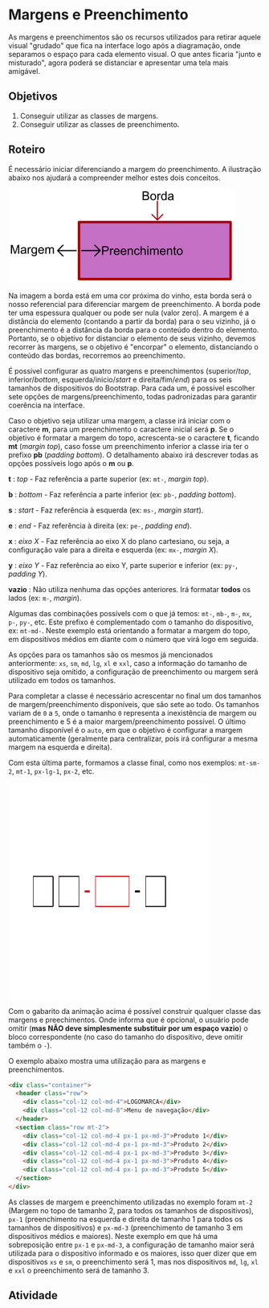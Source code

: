 # Margens e Preenchimento
As margens e preenchimentos são os recursos utilizados para retirar aquele visual "grudado" que fica na interface logo após a diagramação, onde separamos o espaço para cada elemento visual. O que antes ficaria "junto e misturado", agora poderá se distanciar e apresentar uma tela mais amigável.

## Objetivos
1. Conseguir utilizar as classes de margens.
2. Conseguir utilizar as classes de preenchimento.

## Roteiro
É necessário iniciar diferenciando a margem do preenchimento. A ilustração abaixo nos ajudará a compreender melhor estes dois conceitos.

![Ilustração](./imgs/illustration.png)

Na imagem a borda está em uma cor próxima do vinho, esta borda será o nosso referencial para diferenciar margem de preenchimento. A borda pode ter uma espessura qualquer ou pode ser nula (valor zero). A margem é a distância do elemento (contando a partir da borda) para o seu vizinho, já o preenchimento é a distância da borda para o conteúdo dentro do elemento. Portanto, se o objetivo for distanciar o elemento de seus vizinho, devemos recorrer às margens, se o objetivo é "encorpar" o elemento, distanciando o conteúdo das bordas, recorremos ao preenchimento.

É possível configurar as quatro margens e preenchimentos (superior/*top*, inferior/*bottom*, esquerda/início/*start* e direita/fim/*end*) para os seis tamanhos de dispositivos do Bootstrap. Para cada um, é possível escolher sete opções de margens/preenchimento, todas padronizadas para garantir coerência na interface.

Caso o objetivo seja utilizar uma margem, a classe irá iniciar com o caractere **m**, para um preenchimento o caractere inicial será **p**. Se o objetivo é formatar a margem do topo, acrescenta-se o caractere **t**, ficando **mt** (*margin top*), caso fosse um preenchimento inferior a classe iria ter o prefixo **pb** (*padding bottom*). O detalhamento abaixo irá descrever todas as opções possíveis logo após o **m** ou **p**.

**t**
: *top* - Faz referência a parte superior (ex: `mt-`, *margin top*).

**b**
: *bottom* - Faz referência a parte inferior (ex: `pb-`, *padding bottom*).

**s**
: *start* - Faz referência à esquerda (ex: `ms-`, *margin start*).

**e**
: *end* - Faz referência à direita (ex: `pe-`, *padding end*).

**x**
: *eixo X* - Faz referência ao eixo X do plano cartesiano, ou seja, a configuração vale para a direita e esquerda (ex: `mx-`, *margin X*).

**y**
: *eixo Y* - Faz referência ao eixo Y, parte superior e inferior (ex: `py-`, *padding Y*).

**vazio**
: Não utiliza nenhuma das opções anteriores. Irá formatar **todos** os lados (ex: `m-`, *margin*).

Algumas das combinações possívels com o que já temos: `mt-`, `mb-`, `m-`, `mx`, `p-`, `py-`, etc. Este prefixo é complementado com o tamanho do dispositivo, ex: `mt-md-`. Neste exemplo está orientando a formatar a margem do topo, em dispositivos médios em diante com o número que virá logo em seguida. 

As opções para os tamanhos são os mesmos já mencionados anteriormente: `xs`, `sm`, `md`, `lg`, `xl` e `xxl`, caso a informação do tamanho de dispositivo seja omitido, a configuração de preenchimento ou margem será utilizado em todos os tamanhos.

Para completar a classe é necessário acrescentar no final um dos tamanhos de margem/preenchimento disponíveis, que são sete ao todo. Os tamanhos variam de `0` a `5`, onde o tamanho `0` representa a inexistência de margem ou preenchimento e 5 é a maior margem/preenchimento possível. O último tamanho disponível é o `auto`, em que o objetivo é configurar a margem automaticamente (geralmente para centralizar, pois irá configurar a mesma margem na esquerda e direita).

Com esta última parte, formamos a classe final, como nos exemplos: `mt-sm-2`, `mt-1`, `px-lg-1`, `px-2`, etc.

![Animação](./imgs/animation.gif)

Com o gabarito da animação acima é possível construir qualquer classe das margens e preechimentos. Onde informa que é opcional, o usuário pode omitir (**mas NÃO deve simplesmente substituir por um espaço vazio**) o bloco correspondente (no caso do tamanho do dispositivo, deve omitir também o `-`).

O exemplo abaixo mostra uma utilização para as margens e preenchimentos.

```html
<div class="container">
  <header class="row">
    <div class="col-12 col-md-4">LOGOMARCA</div>
    <div class="col-12 col-md-8">Menu de navegação</div>
  </header>
  <section class="row mt-2">
    <div class="col-12 col-md-4 px-1 px-md-3">Produto 1</div>
    <div class="col-12 col-md-4 px-1 px-md-3">Produto 2</div>
    <div class="col-12 col-md-4 px-1 px-md-3">Produto 3</div>
    <div class="col-12 col-md-4 px-1 px-md-3">Produto 4</div>
    <div class="col-12 col-md-4 px-1 px-md-3">Produto 5</div>
  </section>
</div>
```

As classes de margem e preenchimento utilizadas no exemplo foram `mt-2` (Margem no topo de tamanho 2, para todos os tamanhos de dispositivos), `px-1` (preenchimento na esquerda e direita de tamanho 1 para todos os tamanhos de dispositivos) e `px-md-3` (preenchimento de tamanho 3 em dispositivos médios e maiores). Neste exemplo em que há uma sobreposição entre `px-1` e `px-md-3`, a configuração de tamanho maior será utilizada para o dispositivo informado e os maiores, isso quer dizer que em dispositivos `xs` e `sm`, o preenchimento será 1, mas nos dispositivos `md`, `lg`, `xl` e `xxl` o preenchimento será de tamanho 3.

## Atividade